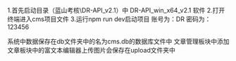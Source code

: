 1.首先启动目录（蓝山考核\DR-API_v2.1）中 DR-API_win_x64_v2.1 软件
2.打开终端进入cms项目文件
3.运行npm run dev启动项目
账号为：DR
密码为：123456


系统中数据保存在db文件夹中的名为cms.db的数据库文件中
文章管理板块中添加文章板块中的富文本编辑器上传图片会保存在upload文件夹中
